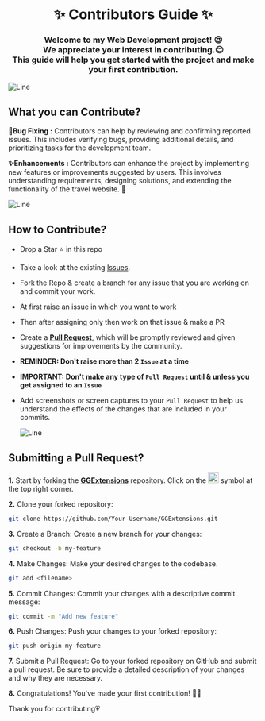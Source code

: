 <h1 align="center">✨ Contributors Guide ✨</h1>
<h3 align="center">Welcome to my Web Development project! 😍<br> We appreciate your interest in contributing.😊 <br>This guide will help you get started with the project and make your first contribution.</h3>

![Line](https://user-images.githubusercontent.com/85225156/171937799-8fc9e255-9889-4642-9c92-6df85fb86e82.gif)

## What you can  Contribute?

**🐞Bug Fixing :**
Contributors can help by reviewing and confirming reported issues. This includes verifying bugs, providing additional details, and prioritizing tasks for the development team.

**✨Enhancements :**
Contributors can enhance the project by implementing new features or improvements suggested by users. This involves understanding requirements, designing solutions, and extending the functionality of the travel website. 🚀

![Line](https://user-images.githubusercontent.com/85225156/171937799-8fc9e255-9889-4642-9c92-6df85fb86e82.gif)

## How to Contribute?

- Drop a Star ⭐ in this repo
- Take a look at the existing [Issues](https://github.com/Sulagna-Dutta-Roy/GGExtensions/issues). 
- Fork the Repo & create a branch for any issue that you are working on and commit your work.
- At first raise an issue in which you want to work
- Then after assigning only then work on that issue & make a PR 
- Create a [**Pull Request**](https://github.com/Sulagna-Dutta-Roy/GGExtensions/pulls), which will be promptly reviewed and given 
  suggestions for improvements by the community.
- **REMINDER: Don't raise more than 2 `Issue` at a time**
- **IMPORTANT: Don't make any type of `Pull Request` until & unless you get assigned to an `Issue`**
- Add screenshots or screen captures to your `Pull Request` to help us understand the effects of the changes that are included in 
  your commits.

  ![Line](https://user-images.githubusercontent.com/85225156/171937799-8fc9e255-9889-4642-9c92-6df85fb86e82.gif)

## Submitting a Pull Request?
**1.** Start by forking the [**GGExtensions**](https://github.com/Sulagna-Dutta-Roy/GGExtensions) repository. Click on the <a href="https://github.com/Sulagna-Dutta-Roy/GGExtensions/fork"><img src="https://i.imgur.com/G4z1kEe.png" height="21" width="21"></a> symbol at the top right corner.

**2.** Clone your forked repository:

```bash
git clone https://github.com/Your-Username/GGExtensions.git
```

**3.** Create a Branch: Create a new branch for your changes:

```bash
git checkout -b my-feature
```

**4.** Make Changes: Make your desired changes to the codebase.
```bash
git add <filename>
```

**5.** Commit Changes: Commit your changes with a descriptive commit message:

```bash
git commit -m "Add new feature"
```

**6.** Push Changes: Push your changes to your forked repository:

```bash
git push origin my-feature
```

**7.** Submit a Pull Request: Go to your forked repository on GitHub and submit a pull request. Be sure to provide a detailed description of your changes and why they are necessary.

**8.** Congratulations! You've made your first contribution! 🙌🏼

Thank you for contributing💗
